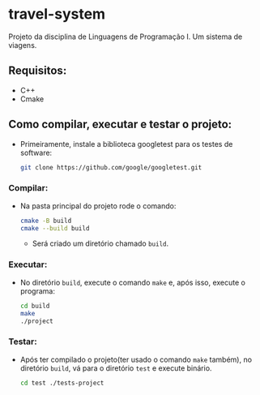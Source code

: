 # travel-system
Projeto da disciplina de Linguagens de Programação I. Um sistema de viagens.

## Requisitos:
- C++
- Cmake

## Como compilar, executar e testar o projeto:
- Primeiramente, instale a biblioteca googletest para os testes de software: 
    ```bash
    git clone https://github.com/google/googletest.git
    ```
### Compilar:
- Na pasta principal do projeto rode o comando:
    ```bash
    cmake -B build
    cmake --build build
    ```
  - Será criado um diretório chamado `build`.
### Executar:
- No diretório `build`, execute o comando `make` e, após isso, execute o programa:
    ```bash
    cd build
    make
    ./project
    ```

### Testar:
- Após ter compilado o projeto(ter usado o comando `make` também), no diretório `build`, vá para o diretório `test` e execute binário.
    ```bash
    cd test ./tests-project
    ```
